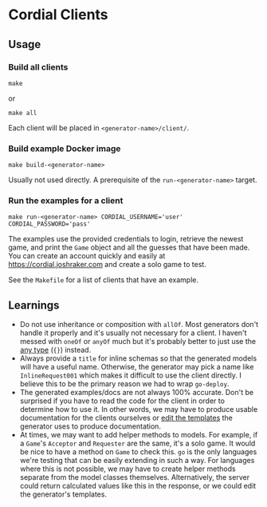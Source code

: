 # Cordial Clients

## Usage

### Build all clients

```shell
make
```

or

```shell
make all
```

Each client will be placed in `<generator-name>/client/`.

### Build example Docker image

```shell
make build-<generator-name>
```

Usually not used directly. A prerequisite of the `run-<generator-name>` target.

### Run the examples for a client

```shell
make run-<generator-name> CORDIAL_USERNAME='user' CORDIAL_PASSWORD='pass'
```

The examples use the provided credentials to login, retrieve the newest game,
and print the `Game` object and all the guesses that have been made. You can
create an account quickly and easily at https://cordial.joshraker.com and create
a solo game to test.

See the `Makefile` for a list of clients that have an example.

## Learnings

- Do not use inheritance or composition with `allOf`. Most generators don't
  handle it properly and it's usually not necessary for a client. I haven't
  messed with `oneOf` or `anyOf` much but it's probably better to just use the
  [any type](https://swagger.io/docs/specification/data-models/data-types/#any)
  (`{}`) instead.
- Always provide a `title` for inline schemas so that the generated models will
  have a useful name. Otherwise, the generator may pick a name like
  `InlineRequest001` which makes it difficult to use the client directly. I
  believe this to be the primary reason we had to wrap `go-deploy`.
- The generated examples/docs are not always 100% accurate. Don't be surprised
  if you have to read the code for the client in order to determine how to use
  it. In other words, we may have to produce usable documentation for the
  clients ourselves or
  [edit the templates](https://openapi-generator.tech/docs/templating#modifying-templates)
  the generator uses to produce documentation.
- At times, we may want to add helper methods to models. For example, if a
  `Game`'s `Acceptor` and `Requester` are the same, it's a solo game. It would
  be nice to have a method on `Game` to check this. `go` is the only languages
  we're testing that can be easily extending in such a way. For languages where
  this is not possible, we may have to create helper methods separate from the
  model classes themselves. Alternatively, the server could return calculated
  values like this in the response, or we could edit the generator's templates.
